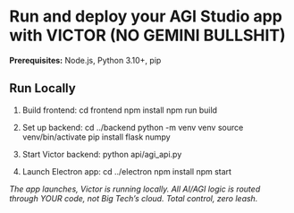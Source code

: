 # Run and deploy your AGI Studio app with VICTOR (NO GEMINI BULLSHIT)

**Prerequisites:** Node.js, Python 3.10+, pip

## Run Locally

1. Build frontend:
   cd frontend
   npm install
   npm run build

2. Set up backend:
   cd ../backend
   python -m venv venv
   source venv/bin/activate
   pip install flask numpy

3. Start Victor backend:
   python api/agi_api.py

4. Launch Electron app:
   cd ../electron
   npm install
   npm start

*The app launches, Victor is running locally. All AI/AGI logic is routed through YOUR code, not Big Tech’s cloud. Total control, zero leash.*
